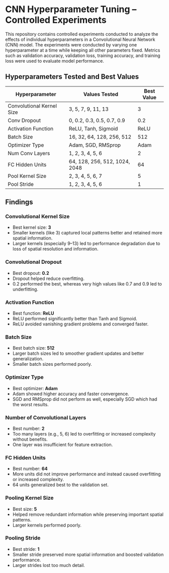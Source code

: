 # CNN Hyperparameter Tuning – Controlled Experiments

This repository contains controlled experiments conducted to analyze the effects of individual hyperparameters in a Convolutional Neural Network (CNN) model. The experiments were conducted by varying one hyperparameter at a time while keeping all other parameters fixed. Metrics such as validation accuracy, validation loss, training accuracy, and training loss were used to evaluate model performance.

## Hyperparameters Tested and Best Values

| Hyperparameter             | Values Tested                          | Best Value |
|---------------------------|----------------------------------------|------------|
| Convolutional Kernel Size | 3, 5, 7, 9, 11, 13                      | 3          |
| Conv Dropout              | 0, 0.2, 0.3, 0.5, 0.7, 0.9              | 0.2        |
| Activation Function       | ReLU, Tanh, Sigmoid                    | ReLU       |
| Batch Size                | 16, 32, 64, 128, 256, 512               | 512        |
| Optimizer Type            | Adam, SGD, RMSprop                     | Adam       |
| Num Conv Layers           | 1, 2, 3, 4, 5, 6                        | 2          |
| FC Hidden Units           | 64, 128, 256, 512, 1024, 2048           | 64         |
| Pool Kernel Size          | 2, 3, 4, 5, 6, 7                        | 5          |
| Pool Stride               | 1, 2, 3, 4, 5, 6                        | 1          |


## Findings

### Convolutional Kernel Size
- Best kernel size: **3**
- Smaller kernels (like 3) captured local patterns better and retained more spatial information.
- Larger kernels (especially 9–13) led to performance degradation due to loss of spatial resolution and information.

### Convolutional Dropout
- Best dropout: **0.2**
- Dropout helped reduce overfitting.
- 0.2 performed the best, whereas very high values like 0.7 and 0.9 led to underfitting.

### Activation Function
- Best function: **ReLU**
- ReLU performed significantly better than Tanh and Sigmoid.
- ReLU avoided vanishing gradient problems and converged faster.

### Batch Size
- Best batch size: **512**
- Larger batch sizes led to smoother gradient updates and better generalization.
- Smaller batch sizes performed poorly.

### Optimizer Type
- Best optimizer: **Adam**
- Adam showed higher accuracy and faster convergence.
- SGD and RMSprop did not perform as well, especially SGD which had the worst results.

### Number of Convolutional Layers
- Best number: **2**
- Too many layers (e.g., 5, 6) led to overfitting or increased complexity without benefits.
- One layer was insufficient for feature extraction.

### FC Hidden Units
- Best number: **64**
- More units did not improve performance and instead caused overfitting or increased complexity.
- 64 units generalized best to the validation set.

### Pooling Kernel Size
- Best size: **5**
- Helped remove redundant information while preserving important spatial patterns.
- Larger kernels performed poorly.

### Pooling Stride
- Best stride: **1**
- Smaller stride preserved more spatial information and boosted validation performance.
- Larger strides lost too much detail.
